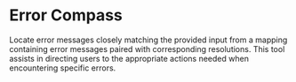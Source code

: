 # Error Compass

Locate error messages closely matching the provided input from a mapping containing error messages paired with corresponding resolutions. This tool assists in directing users to the appropriate actions needed when encountering specific errors.
